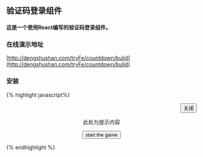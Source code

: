 ## 验证码登录组件

#### 这是一个使用React编写的验证码登录组件。

### 在线演示地址

[http://dengshushan.com/tryFe/countdown/bulid](http://dengshushan.com/tryFe/countdown/bulid)

### 安装

{% highlight javascript%}
    	
<div class="pop">
	<div align="right">
		<button class="btn btn-default" onclick="cant()">关闭</button>	
	</div>
	<p id="res" align="center">此处为提示内容</p>
	<div align="center">
		<button class="btn btn-success" onclick="start()">start the game</button>				
	</div> 
</div>
	 
{% endhighlight %}